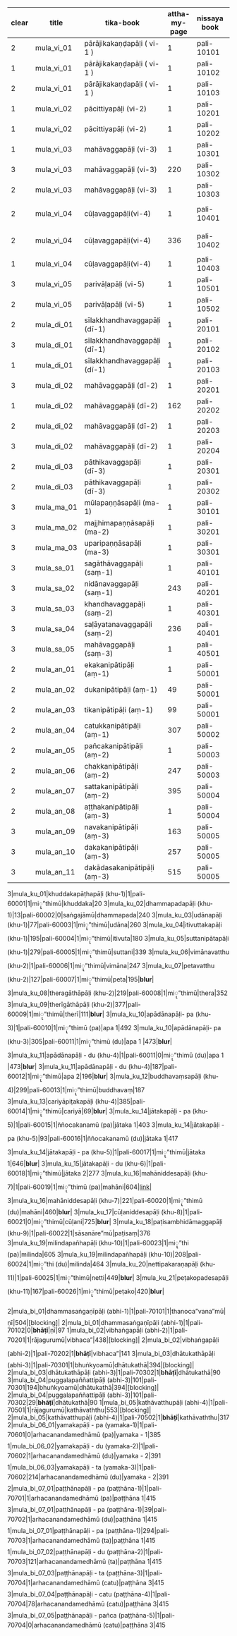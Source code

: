 |clear|title|tika-book|attha-my-page|nissaya book| start|type|nissaya title|page count|status|link|
|-|-|-|-|-|-|-|-|-|-|-|
|2|mula_vi_01|pārājikakaṇḍapāḷi ( vi-1 )|1|pali-10101|1|bhurā”kaြီ”mū|vi 1|396
|1|mula_vi_01|pārājikakaṇḍapāḷi ( vi-1 )|1|pali-10102|1|pakhukkūmū|vi 1|704
|2|mula_vi_01|pārājikakaṇḍapāḷi ( vi-1 )|1|pali-10103|1|**bhāṭī**|vi 1|325
|1|mula_vi_02|pācittiyapāḷi (vi-2)|1|pali-10201|1|bhurā”kaြီ”mū|vi 2|352
|1|mula_vi_02|pācittiyapāḷi (vi-2)|1|pali-10202|1|**bhāṭī**|vi 2|267
|1|mula_vi_03|mahāvaggapāḷi (vi-3)|1|pali-10301|1|veyaṃbhuṃsāmū (pa)|vi 3|294
|3|mula_vi_03|mahāvaggapāḷi (vi-3)|220|pali-10302|1|veyaṃbhuṃsāmū (du)|vi 3|297
|2|mula_vi_03|mahāvaggapāḷi (vi-3)|1|pali-10303|1|**bhāṭī**|vi 3|503
|2|mula_vi_04|cūḷavaggapāḷi(vi-4)|1|pali-10401|1|caṅkyoငa”mū (pa)|vi 4|368
|2|mula_vi_04|cūḷavaggapāḷi(vi-4)|336|pali-10402|1|caṅkyoငa”mū (du)|vi 4|289
|1|mula_vi_04|cūḷavaggapāḷi(vi-4)|1|pali-10403|1|**bhāṭī**|vi 4|293
|3|mula_vi_05|parivāḷapāḷi (vi-5)|1|pali-10501|1|sacachima’amū|vi 5|456
|2|mula_vi_05|parivāḷapāḷi (vi-5)|1|pali-10502|1|**bhāṭī**|vi 5|181
|2|mula_di_01|sīlakkhandhavaggapāḷi (dī-1)|1|pali-20101|1|neraငa”mū|dī 1|494
|3|mula_di_01|sīlakkhandhavaggapāḷi (dī-1)|1|pali-20102|1|pakhukkūmū|dī 1|670
|1|mula_di_01|sīlakkhandhavaggapāḷi (dī-1)|1|pali-20103|1|**bhāṭī**|dī 1|400
|3|mula_di_02|mahāvaggapāḷi (dī-2)|1|pali-20201|1|neraငa”mū (pa)|dī 2|320
|1|mula_di_02|mahāvaggapāḷi (dī-2)|162|pali-20202|1|neraငa”mū (du)|dī 2|281
|2|mula_di_02|mahāvaggapāḷi (dī-2)|1|pali-20203|1|pakhukkūmū|dī 2|805
|3|mula_di_02|mahāvaggapāḷi (dī-2)|1|pali-20204|1|**bhāṭī**|dī 2|519
|2|mula_di_03|pāthikavaggapāḷi (dī-3)|1|pali-20301|1|pakhukkūmū|dī 3|720
|2|mula_di_03|pāthikavaggapāḷi (dī-3)|1|pali-20302|1|neraငa”mū|dī 3|358
|3|mula_ma_01|mūlapaṇṇāsapāḷi (ma-1)|1|pali-30101|1|sāsanāre”mū|ma 1|359|[link](https://www-hk.wikipali.org/app/article/index.php?view=chapter&book=164&par=5&channal=a73e1d78-9666-4cb2-b909-f235aa3362e5&display=sent&mode=edit&direction=col)|
|3|mula_ma_02|majjhimapaṇṇāsapāḷi (ma-2)|1|pali-30201|1|sāsanāre”mū|ma 2|388|[link](https://www-hk.wikipali.org/app/article/index.php?view=chapter&book=165&par=5&channal=a73e1d78-9666-4cb2-b909-f235aa3362e5&display=sent&mode=edit&direction=col)|
|3|mula_ma_03|uparipaṇṇāsapāḷi (ma-3)|1|pali-30301|1|sāsanāre”mū|ma 3|307|[link](https://www-hk.wikipali.org/app/article/index.php?view=chapter&book=166&par=5&channal=a73e1d78-9666-4cb2-b909-f235aa3362e5&display=sent&mode=edit&direction=col)|
|3|mula_sa_01|sagāthāvaggapāḷi (saṃ-1)|1|pali-40101|1|sāsanāre”mū|saṃ 1|299|**blur**|
|3|mula_sa_02|nidānavaggapāḷi (saṃ-1)|243|pali-40201|1|sāsanāre”mū|saṃ 1|231
|3|mula_sa_03|khandhavaggapāḷi (saṃ-2)|1|pali-40301|1|sāsanāre”mū|saṃ 2|222
|3|mula_sa_04|saḷāyatanavaggapāḷi (saṃ-2)|236|pali-40401|1|sāsanāre”mū|saṃ 2|336
|3|mula_sa_05|mahāvaggapāḷi (saṃ-3)|1|pali-40501|1|sāsanāre”mū|saṃ 3|477
|2|mula_an_01|ekakanipātipāḷi (aṃ-1)|1|pali-50001|1|ū”paññissara (pa)|aṃ 1|635
|2|mula_an_02|dukanipātipāḷi (aṃ-1)|49|pali-50001|112|ū”paññissara (pa)|aṃ 1|635
|2|mula_an_03|tikanipātipāḷi (aṃ-1)|99|pali-50001|217|ū”paññissara (pa)|aṃ 1|635
|2|mula_an_04|catukkanipātipāḷi (aṃ-1)|307|pali-50002|1|ū”paññissara (du)|aṃ 1|507
|2|mula_an_05|pañcakanipātipāḷi (aṃ-2)|1|pali-50003|1|ū”paññissara (ta)|aṃ 2|703
|2|mula_an_06|chakkanipātipāḷi (aṃ-2)|247|pali-50003|421|ū”paññissara (ta)|aṃ 2|703
|2|mula_an_07|sattakanipātipāḷi (aṃ-2)|395|pali-50004|1|ū”paññissara (ca)|aṃ 2|619
|2|mula_an_08|aṭṭhakanipātipāḷi (aṃ-3)|1|pali-50004|276|ū”paññissara (ca)|aṃ 2|619
|3|mula_an_09|navakanipātipāḷi (aṃ-3)|163|pali-50005|1|ū”paññissara (pañca)|aṃ 3|805
|3|mula_an_10|dakakanipātipāḷi (aṃ-3)|257|pali-50005|264|ū”paññissara (pañca)|aṃ 3|805
|3|mula_an_11|dakādasakanipātipāḷi (aṃ-3)|515|pali-50005|746|ū”paññissara (pañca)|aṃ 3|805

3|mula_ku_01|khuddakapāṭhapāḷi (khu-1)|1|pali-60001|1|miု”thimū|khuddaka|20
3|mula_ku_02|dhammapadapāḷi (khu-1)|13|pali-60002|0|saṅgajāmū|dhammapada|240
3|mula_ku_03|udānapāḷi (khu-1)|77|pali-60003|1|miု”thimū|udāna|260
3|mula_ku_04|itivuttakapāḷi (khu-1)|195|pali-60004|1|miု”thimū|itivuta|180
3|mula_ku_05|suttanipātapāḷi (khu-1)|279|pali-60005|1|miု”thimū|suttani|339
3|mula_ku_06|vimānavatthu (khu-2)|1|pali-60006|1|miု”thimū|vimāna|247
3|mula_ku_07|petavatthu (khu-2)|127|pali-60007|1|miု”thimū|peta|195|**blur**|
3|mula_ku_08|theragāthāpāḷi (khu-2)|219|pali-60008|1|miု”thimū|thera|352
3|mula_ku_09|therīgāthāpāḷi (khu-2)|377|pali-60009|1|miု”thimū|therī|111|**blur**|
3|mula_ku_10|apādānapāḷi- pa (khu-3)|1|pali-60010|1|miု”thimū (pa)|apa 1|492
3|mula_ku_10|apādānapāḷi- pa (khu-3)|305|pali-60011|1|miု”thimū (du)|apa 1 |473|**blur**|
3|mula_ku_11|apādānapāḷi - du (khu-4)|1|pali-60011|0|miု”thimū (du)|apa 1 |473|**blur**|
3|mula_ku_11|apādānapāḷi - du (khu-4)|187|pali-60012|1|miု”thimū|apa 2|196|**blur**|
3|mula_ku_12|buddhavaṃsapāḷi (khu-4)|299|pali-60013|1|miု”thimū|buddhavaṃ|187
3|mula_ku_13|cariyāpiṭakapāḷi (khu-4)|385|pali-60014|1|miု”thimū|cariyā|69|**blur**|
3|mula_ku_14|jātakapāḷi - pa (khu-5)|1|pali-60015|1|ññoငakanamū (pa)|jātaka 1|403
3|mula_ku_14|jātakapāḷi - pa (khu-5)|93|pali-60016|1|ññoငakanamū (du)|jātaka 1|417
3|mula_ku_14|jātakapāḷi - pa (khu-5)|1|pali-60017|1|miု”thimū|jātaka 1|646|**blur**|
3|mula_ku_15|jātakapāḷi - du (khu-6)|1|pali-60018|1|miု”thimū|jātaka 2|277
3|mula_ku_16|mahāniddesapāḷi (khu-7)|1|pali-60019|1|miု”thimū (pa)|mahāni|604|[link](https://www-hk.wikipali.org/app/article/index.php?view=chapter&book=149&par=5&channal=a73e1d78-9666-4cb2-b909-f235aa3362e5&display=sent&mode=edit&direction=col)|
3|mula_ku_16|mahāniddesapāḷi (khu-7)|221|pali-60020|1|miု”thimū (du)|mahāni|460|**blur**|
3|mula_ku_17|cūḷaniddesapāḷi (khu-8)|1|pali-60021|0|miု”thimū|cūḷani|725|**blur**|
3|mula_ku_18|paṭisambhidāmaggapāḷi (khu-9)|1|pali-60022|1|sāsanāre”mū|paṭisaṃ|376
3|mula_ku_19|milindapañhapāḷi (khu-10)|1|pali-60023|1|miု”thi (pa)|milinda|605
3|mula_ku_19|milindapañhapāḷi (khu-10)|208|pali-60024|1|miု”thi (du)|milinda|464
3|mula_ku_20|nettipakaraṇapāḷi (khu-11)|1|pali-60025|1|miု”thimū|netti|449|**blur**|
3|mula_ku_21|peṭakopadesapāḷi (khu-11)|167|pali-60026|1|miု”thimū|peṭako|420|**blur**|

2|mula_bi_01|dhammasaṅgaṇīpāḷi (abhi-1)|1|pali-70101|1|thanoငa”vana”mū|ṇī|504|[blocking]|
2|mula_bi_01|dhammasaṅgaṇīpāḷi (abhi-1)|1|pali-70102|0|**bhāṭī**|ṇī|97
1|mula_bi_02|vibhaṅgapāḷi (abhi-2)|1|pali-70201|1|rājagurumū|vibhaငa”|438|[blocking]|
2|mula_bi_02|vibhaṅgapāḷi (abhi-2)|1|pali-70202|1|**bhāṭī**|vibhaငa”|141
3|mula_bi_03|dhātukathāpāḷi (abhi-3)|1|pali-70301|1|bhuṅkyoamū|dhātukathā|394|[blocking]|
2|mula_bi_03|dhātukathāpāḷi (abhi-3)|1|pali-70302|1|**bhāṭī**|dhātukathā|90
3|mula_bi_04|puggalapaññattipāḷi (abhi-3)|101|pali-70301|194|bhuṅkyoamū|dhātukathā|394|[blocking]|
2|mula_bi_04|puggalapaññattipāḷi (abhi-3)|101|pali-70302|29|**bhāṭī**|dhātukathā|90
1|mula_bi_05|kathāvatthupāḷi (abhi-4)|1|pali-70501|1|rājagurumū|kathāvaththu|553|[blocking]|
2|mula_bi_05|kathāvatthupāḷi (abhi-4)|1|pali-70502|1|**bhāṭī**|kathāvaththu|317
2|mula_bi_06_01|yamakapāḷi - pa (yamaka-1)|1|pali-70601|0|arhaငanandamedhāmū (pa)|yamaka - 1|385
1|mula_bi_06_02|yamakapāḷi - du (yamaka-2)|1|pali-70602|1|arhaငanandamedhāmū (du)|yamaka - 2|391
1|mula_bi_06_03|yamakapāḷi - ta (yamaka-3)|1|pali-70602|214|arhaငanandamedhāmū (du)|yamaka - 2|391
2|mula_bi_07_01|paṭṭhānapāḷi - pa (paṭṭhāna-1)|1|pali-70701|1|arhaငanandamedhāmū (pa)|paṭṭhāna 1|415
3|mula_bi_07_01|paṭṭhānapāḷi - pa (paṭṭhāna-1)|39|pali-70702|1|arhaငanandamedhāmū (du)|paṭṭhāna 1|415
1|mula_bi_07_01|paṭṭhānapāḷi - pa (paṭṭhāna-1)|294|pali-70703|1|arhaငanandamedhāmū (ta)|paṭṭhāna 1|415
1|mula_bi_07_02|paṭṭhānapāḷi - du (paṭṭhāna-2)|1|pali-70703|121|arhaငanandamedhāmū (ta)|paṭṭhāna 1|415
3|mula_bi_07_03|paṭṭhānapāḷi - ta (paṭṭhāna-3)|1|pali-70704|1|arhaငanandamedhāmū (catu)|paṭṭhāna 3|415
3|mula_bi_07_04|paṭṭhānapāḷi - catu (paṭṭhāna-4)|1|pali-70704|78|arhaငanandamedhāmū (catu)|paṭṭhāna 3|415
3|mula_bi_07_05|paṭṭhānapāḷi - pañca (paṭṭhāna-5)|1|pali-70704|0|arhaငanandamedhāmū (catu)|paṭṭhāna 3|415